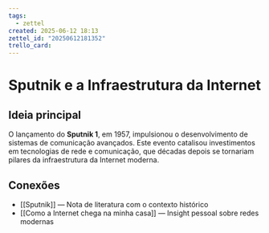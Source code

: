 ```yaml
---
tags:
  - zettel
created: 2025-06-12 18:13
zettel_id: "20250612181352"
trello_card:
---
```


# Sputnik e a Infraestrutura da Internet

## Ideia principal

O lançamento do **Sputnik 1**, em 1957, impulsionou o desenvolvimento de sistemas de comunicação avançados. Este evento catalisou investimentos em tecnologias de rede e comunicação, que décadas depois se tornariam pilares da infraestrutura da Internet moderna.

## Conexões

- [[Sputnik]] — Nota de literatura com o contexto histórico
- [[Como a Internet chega na minha casa]] — Insight pessoal sobre redes modernas


